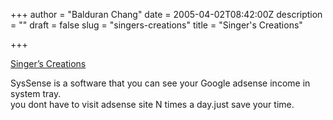 +++
author = "Balduran Chang"
date = 2005-04-02T08:42:00Z
description = ""
draft = false
slug = "singers-creations"
title = "Singer's Creations"

+++


[Singer’s Creations](http://www.singerscreations.com/AboutSysSense.asp)

SysSense is a software that you can see your Google adsense income in system tray.  
you dont have to visit adsense site N times a day.just save your time.

